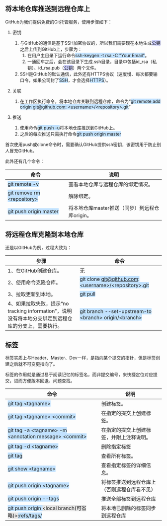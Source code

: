 ## 将本地仓库推送到远程仓库上

GitHub为我们提供免费的Git托管服务，使用步骤如下：

1. 密钥

   1. 与GitHub的通信是基于SSH加密协议的，所以我们需要现在本地生成<span style=background:#c9ccff>公钥</span>之后上传到GitHub上，步骤为：
      1. 在用户主目录下运行命令<span style=background:#c2e2ff>ssh-keygen -t rsa -C "Your Email"</span>。
      2. 一通回车之后，会在该目录下生成.ssh目录，目录中包括id_rsa（私钥）、id_rsa.pub（<span style=background:#c9ccff>公钥</span>）两个文件。
   2. SSH是GitHub的默认通信，此外还有HTTPS协议（速度慢、每次都要输口令，如果公司封了<span style=background:#c2e2ff>SSH</span>，才会选择<span style=background:#c2e2ff>HTTPS</span>）。

2. 关联

   1. 在工作区执行命令，将本地仓库关联到远程仓库，命令为“<span style=background:#c2e2ff>git remote add origin git@github.com: \<username>/\<repository>.git</span>”

3. 推送

   1. 使用命令<span style=background:#c2e2ff>git push -u</span>将本地仓库推送到GitHub上。
   2. 之后的每次推送只需执行命令<span style=background:#c2e2ff>git push origin master</span>

首次使用push或clone命令时，需要确认GitHub提供ssh密钥，该密钥用于防止别人冒充GitHub。

此外还有几个命令：

| 命令                                                         | 说明                                           |
| ------------------------------------------------------------ | ---------------------------------------------- |
| <span style=background:#c2e2ff>git remote -v</span>          | 查看本地仓库与远程仓库的绑定情况。             |
| <span style=background:#c2e2ff>git remove rm \<repository></span> | 解除绑定。                                     |
| <span style=background:#c2e2ff>git push origin master</span> | 将本地仓库master推送（同步）到远程仓库origin。 |



## 将远程仓库克隆到本地仓库

还是以GitHub为例，过程大致为：

| **步骤**                                                     | **命令**                                                     |
| ------------------------------------------------------------ | ------------------------------------------------------------ |
| 1、在GitHub创建仓库。                                        | 无                                                           |
| 2、使用命令克隆仓库。                                        | <span style=background:#c2e2ff>git clone git@github.com: \<username>/\<repository>.git</span> |
| 3、拉取更新到本地。                                          | <span style=background:#c2e2ff>git pull</span>               |
| 4、如果拉取失败，提示“no tracking information”，说明没有将本地分支绑定到远程仓库的分支上，需要执行。 | <span style=background:#c2e2ff>git branch --set-upstream-to \<branch> origin/\<branch></span> |



## 标签

标签实质上与Header、Master、Dev一样，是指向某个提交的指针，但是标签创建之后就不可变更指向了。

标签的作用就是通过易于阅读记忆的标签名，而非提交编号，来快捷定位对应提交，进而方便版本回退、问题查找。

| **命令**                                                     | **说明**                                     |
| ------------------------------------------------------------ | -------------------------------------------- |
| <span style=background:#c2e2ff>git tag \<tagname></span>     | 创建标签。                                   |
| <span style=background:#c2e2ff>git tag \<tagname> \<commit></span> | 在指定的提交上创建标签。                     |
| <span style=background:#c2e2ff>git tag -a  \<tagname> -m \<annotation message> \<commit></span> | 在指定的提交上创建标签，并附上注释说明。     |
| <span style=background:#c2e2ff>git tag -d \<tagname></span>  | 删除指定标签                                 |
| <span style=background:#c2e2ff>git tag</span>                | 查看所有标签。                               |
| <span style=background:#c2e2ff>git show \<tagname></span>    | 查看指定标签的详细信息。                     |
| <span style=background:#c2e2ff>git push origin \<tagname></span> | 将标签推送到远程仓库上（否则远程仓库看不见） |
| <span style=background:#c2e2ff>git push origin --tags</span> | 推送全部标签到远程仓库                       |
| <span style=background:#c2e2ff>git push origin <span style=background:#e6e6e6>\<local branch(可省略)></span>:refs/tags/</span> | 将本地已删除的标签同步到远程仓库             |

